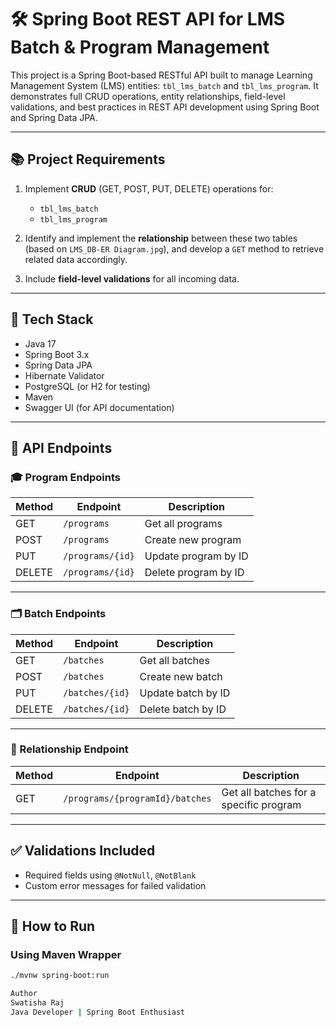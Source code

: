 # 🛠️ Spring Boot REST API for LMS Batch & Program Management

This project is a Spring Boot-based RESTful API built to manage Learning Management System (LMS) entities: `tbl_lms_batch` and `tbl_lms_program`. It demonstrates full CRUD operations, entity relationships, field-level validations, and best practices in REST API development using Spring Boot and Spring Data JPA.

---

## 📚 Project Requirements

1. Implement **CRUD** (GET, POST, PUT, DELETE) operations for:
   - `tbl_lms_batch`
   - `tbl_lms_program`

2. Identify and implement the **relationship** between these two tables (based on `LMS_DB-ER Diagram.jpg`), and develop a `GET` method to retrieve related data accordingly.

3. Include **field-level validations** for all incoming data.

---

## 🧰 Tech Stack

- Java 17
- Spring Boot 3.x
- Spring Data JPA
- Hibernate Validator
- PostgreSQL (or H2 for testing)
- Maven
- Swagger UI (for API documentation)

---

## 📁 API Endpoints

### 🎓 Program Endpoints

| Method | Endpoint             | Description              |
|--------|----------------------|--------------------------|
| GET    | `/programs`          | Get all programs         |
| POST   | `/programs`          | Create new program       |
| PUT    | `/programs/{id}`     | Update program by ID     |
| DELETE | `/programs/{id}`     | Delete program by ID     |

---

### 🗂️ Batch Endpoints

| Method | Endpoint             | Description              |
|--------|----------------------|--------------------------|
| GET    | `/batches`           | Get all batches          |
| POST   | `/batches`           | Create new batch         |
| PUT    | `/batches/{id}`      | Update batch by ID       |
| DELETE | `/batches/{id}`      | Delete batch by ID       |

---

### 🔗 Relationship Endpoint

| Method | Endpoint                             | Description                                      |
|--------|--------------------------------------|--------------------------------------------------|
| GET    | `/programs/{programId}/batches`       | Get all batches for a specific program           |

---

## ✅ Validations Included

- Required fields using `@NotNull`, `@NotBlank`
- Custom error messages for failed validation

---

## 🚀 How to Run

### Using Maven Wrapper

```bash
./mvnw spring-boot:run

Author
Swatisha Raj
Java Developer | Spring Boot Enthusiast
